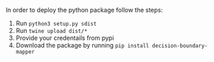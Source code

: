 <!--
 Copyright 2023 Cristian Grosu
 
 Licensed under the Apache License, Version 2.0 (the "License");
 you may not use this file except in compliance with the License.
 You may obtain a copy of the License at
 
     http://www.apache.org/licenses/LICENSE-2.0
 
 Unless required by applicable law or agreed to in writing, software
 distributed under the License is distributed on an "AS IS" BASIS,
 WITHOUT WARRANTIES OR CONDITIONS OF ANY KIND, either express or implied.
 See the License for the specific language governing permissions and
 limitations under the License.
-->

In order to deploy the python package follow the steps:

1) Run `python3 setup.py sdist`
2) Run `twine upload dist/*`
3) Provide your credentails from pypi
4) Download the package by running `pip install decision-boundary-mapper`
